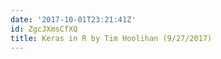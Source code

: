 ```yaml
---
date: '2017-10-01T23:21:41Z'
id: ZgcJXmsCfXQ
title: Keras in R by Tim Hoolihan (9/27/2017)
---
```

